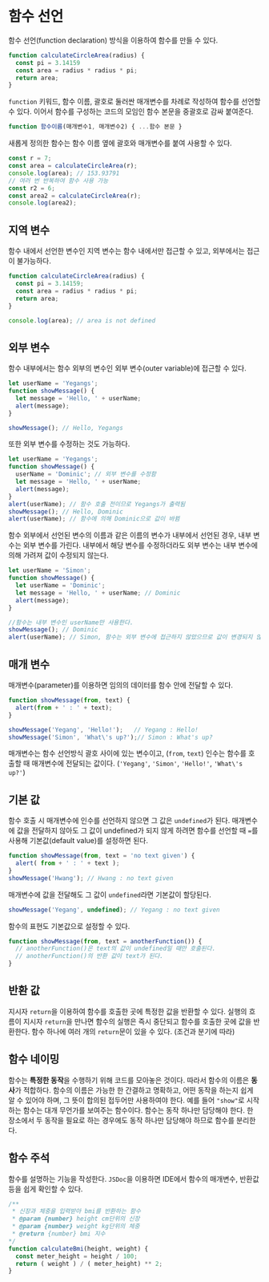 # 함수 선언
함수 선언(function declaration) 방식을 이용하여 함수를 만들 수 있다.
```javascript
function calculateCircleArea(radius) {
  const pi = 3.14159
  const area = radius * radius * pi;
  return area; 
}
```
`function` 키워드, 함수 이름, 괄호로 둘러싼 매개변수를 차례로 작성하여 함수를 선언할 수 있다.
이어서 함수를 구성하는 코드의 모임인 함수 본문을 중괄호로 감싸 붙여준다.
```javascript
function 함수이름(매개변수1, 매개변수2) { ...함수 본문 }
```
새롭게 정의한 함수는 함수 이름 옆에 괄호와 매개변수를 붙여 사용할 수 있다.
```javascript
const r = 7;
const area = calculateCircleArea(r);
console.log(area); // 153.93791
// 여러 번 반복하여 함수 사용 가능
const r2 = 6;
const area2 = calculateCircleArea(r);
console.log(area2);
```

## 지역 변수
함수 내에서 선언한 변수인 지역 변수는 함수 내에서만 접근할 수 있고, 외부에서는 접근이 불가능하다.
```javascript
function calculateCircleArea(radius) {
  const pi = 3.14159;
  const area = radius * radius * pi;
  return area;
}

console.log(area); // area is not defined
```

## 외부 변수
함수 내부에서는 함수 외부의 변수인 외부 변수(outer variable)에 접근할 수 있다.
```javascript
let userName = 'Yegangs';
function showMessage() {
  let message = 'Hello, ' + userName;
  alert(message);
}

showMessage(); // Hello, Yegangs
```
또한 외부 변수를 수정하는 것도 가능하다.
```javascript
let userName = 'Yegangs';
function showMessage() {
  userName = 'Dominic'; // 외부 변수를 수정함
  let message = 'Hello, ' + userName;
  alert(message);
}
alert(userName); // 함수 호출 전이므로 Yegangs가 출력됨
showMessage(); // Hello, Dominic
alert(userName); // 함수에 의해 Dominic으로 값이 바뀜
```
함수 외부에서 선언된 변수의 이름과 같은 이름의 변수가 내부에서 선언된 경우, 내부 변수는 외부 변수를 가린다. 내부에서 해당 변수를 수정하더라도 외부 변수는 내부 변수에 의해 가려져 값이 수정되지 않는다.
```javascript
let userName = 'Simon';
function showMessage() {
  let userName = 'Dominic';
  let message = 'Hello, ' + userName; // Dominic
  alert(message);
}

//함수는 내부 변수인 userName만 사용한다.
showMessage(); // Dominic
alert(userName); // Simon, 함수는 외부 변수에 접근하지 않았으므로 값이 변경되지 않고 Simon이 출력된다.
```
## 매개 변수
매개변수(parameter)를 이용하면 임의의 데이터를 함수 안에 전달할 수 있다.
```javascript
function showMessage(from, text) {
  alert(from + ' : ' + text);
}

showMessage('Yegang', 'Hello!');   // Yegang : Hello!
showMessage('Simon', 'What\'s up?');// Simon : What's up?
```
매개변수는 함수 선언방식 괄호 사이에 있는 변수이고, (`from`, `text`) 
인수는 함수를 호출할 때 매개변수에 전달되는 값이다. (`'Yegang'`, `'Simon'`, `'Hello!'`, `'What\'s up?'`)
## 기본 값
함수 호출 시 매개변수에 인수를 선언하지 않으면 그 값은 `undefined`가 된다.
매개변수에 값을 전달하지 않아도 그 값이 undefined가 되지 않게 하려면 함수를 선언할 때 `=`를 사용해 기본값(default value)를 설정하면 된다.
```javascript
function showMessage(from, text = 'no text given') {
  alert( from + ' : ' + text );
}
showMessage('Hwang'); // Hwang : no text given
```

매개변수에 값을 전달해도 그 값이 `undefined`라면 기본값이 할당된다.
```javascript
showMessage('Yegang', undefined); // Yegang : no text given
```
함수의 표현도 기본값으로 설정할 수 있다.
```javascript
function showMessage(from, text = anotherFunction()) {
  // anotherFunction()은 text의 값이 undefined일 때만 호출된다.
  // anotherFunction()의 반환 값이 text가 된다.
}
```

## 반환 값
지시자 `return`을 이용하여 함수를 호출한 곳에 특정한 값을 반환할 수 있다. 실행의 흐름이 지시자 `return`을 만나면 함수의 실행은 즉시 중단되고 함수를 호출한 곳에 값을 반환한다. 함수 하나에 여러 개의 `return`문이 있을 수 있다. (조건과 분기에 따라)
## 함수 네이밍
함수는 **특정한 동작**을 수행하기 위해 코드를 모아놓은 것이다. 따라서 함수의 이름은 **동사**가 적합하다. 함수의 이름은 가능한 한 간결하고 명확하고, 어떤 동작을 하는지 쉽게 알 수 있어야 하며, 그 뜻이 합의된 접두어만 사용하여야 한다.
예를 들어 `"show"`로 시작하는 함수는 대개 무언가를 보여주는 함수이다.
함수는 동작 하나만 담당해야 한다. 한 장소에서 두 동작을 필요로 하는 경우에도 동작 하나만 담당해야 하므로 함수를 분리한다.
## 함수 주석
함수를 설명하는 기능을 작성한다.
`JSDoc`을 이용하면 IDE에서 함수의 매개변수, 반환값 등을 쉽게 확인할 수 있다.

```javascript
/**
 * 신장과 체중을 입력받아 bmi를 반환하는 함수
 * @param {number} height cm단위의 신장
 * @param {number} weight kg단위의 체중
 * @return {number} bmi 지수
*/
function calculateBmi(height, weight) {
  const meter_height = height / 100;
  return ( weight ) / ( meter_height) ** 2;
}

```
